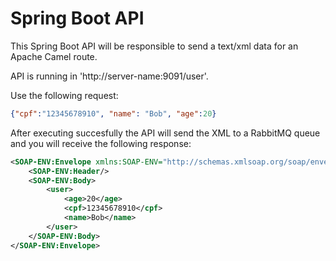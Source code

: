 # Spring Boot API

This Spring Boot API will be responsible to send a text/xml data for an Apache Camel route.

API is running in 'http://server-name:9091/user'.

Use the following
request:
```json
{"cpf":"12345678910", "name": "Bob", "age":20}
```

After executing succesfully the API will send the XML to a RabbitMQ queue and you will receive the following
response:
```xml
<SOAP-ENV:Envelope xmlns:SOAP-ENV="http://schemas.xmlsoap.org/soap/envelope/">
    <SOAP-ENV:Header/>
    <SOAP-ENV:Body>
        <user>
            <age>20</age>
            <cpf>12345678910</cpf>
            <name>Bob</name>
        </user>
    </SOAP-ENV:Body>
</SOAP-ENV:Envelope>
```
